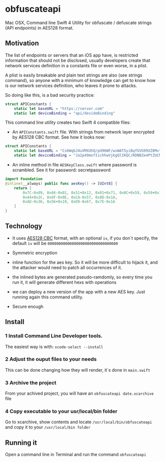 # obfuscateapi

Mac OSX, Command line Swift 4 Utility for obfuscate / defuscate strings (API endpoints) in AES128 format.

## Motivation

The list of endpoints or servers that an iOS app have, is restricted information that should not be disclosed, usually developers create that network services definition in a constants file or even worse, in a plist.

A plist is easily breakable and plain text strings are also (see strings command), so anyone with a minimum of knowledge can get to know how is our network services definition, who leaves it prone to attacks.

So doing like this, is a bad security practice:

```swift
struct APIConstants {
    static let baseURL = "https://server.com"
    static let deviceBinding = "api/devideBinding"
```

This command line utility creates two Swift 4 compatible files:

- An ```APIConstants.swift``` file. With strings from network layer encrypted by AES128 CBC format. See how it looks now:

```swift
struct APIConstants {
    static let baseURL = "Cs6WqbJ4uVMXUhQ/pU96WF/wsWAT5yiBqfGVG99XZ0M="
    static let deviceBinding = "Ja2p49mofIichhwVjkgQlIKQC/RDNBZe4PtZUCMaYCY="
```

- An inline method in file ```AESKeyClass.swift``` where password is scrambled. See it for password: secretpassword

```swift
import Foundation
@inline(__always) public func aesKey() -> [UInt8] {
    return [
        0x7C-0x09, 0x66-0x01, 0x51+0x12, 0x01+0x71, 0x0C+0x59, 0x59+0x1B,
        0x44+0x2C, 0x6F-0x0E, 0xCA-0x57, 0x8D-0x1A,
        0xAD-0x36, 0x56+0x19, 0xD9-0x67, 0x7E-0x1A
    ]
}
```
## Technology

* It uses [AES128 CBC](https://tools.ietf.org/html/rfc3602) format, with an optional ```iv```, if you don´t specify, the default ```iv``` will be ```00000000000000000000000000000000```

* Symmetric encryption

* inline function for the aes key. So it will be more difficult to hijack it, and the attacker would need to patch all occurrences of it.

* the inlined bytes are generated pseudo-ramdomly, so every time you run it, it will generate different hexs with operations

* we can deploy a new version of the app with a new AES key. Just running again this command utility.

* Secure enough

## Install

### 1 Install Command Line Developer tools.

The easiest way is with: ```xcode-select --install```

### 2 Adjust the ouput files to your needs

This can be done changing how they will render, it´s done in ```main.swift```

### 3 Archive the project

From your achived project, you will have an ```obfuscateapi date.xcarchive``` file

### 4 Copy executable to your usr/local/bin folder

Go to xcarchive, show contents and locate  ```/usr/local/bin/obfuscateapi``` and copy it to your ```/usr/local/bin folder```

## Running it

Open a command line in Terminal and run the command ```obfuscateapi```
